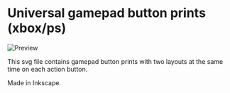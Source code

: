 # Universal gamepad button prints (xbox/ps)

![Preview](https://github.com/user-attachments/assets/523e130c-5028-4a60-931f-60489674a778)

This svg file contains gamepad button prints with two layouts at the same time on each action button.

Made in Inkscape.
